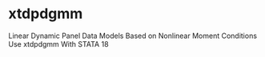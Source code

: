 # xtdpdgmm
Linear Dynamic Panel Data Models Based on Nonlinear Moment Conditions Use xtdpdgmm With STATA 18
